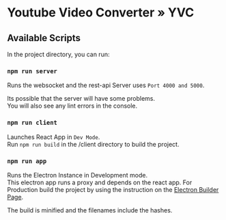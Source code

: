 # Youtube Video Converter » YVC

## Available Scripts

In the project directory, you can run:

### `npm run server`

Runs the websocket and the rest-api
Server uses `Port 4000 and 5000`.

Its possible that the server will have some problems.\
You will also see any lint errors in the console.

### `npm run client`

Launches React App in `Dev Mode`.\
Run `npm run build` in the /client directory to build the project.

### `npm run app`

Runs the Electron Instance in Development mode.\
This electron app runs a proxy and depends on the react app.
For Production build the project by using the instruction on the [Electron Builder Page](https://www.electron.build/).

The build is minified and the filenames include the hashes.
